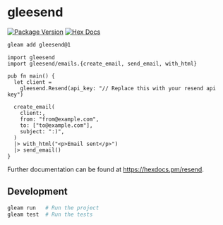 # gleesend

[![Package Version](https://img.shields.io/hexpm/v/resend)](https://hex.pm/packages/resend)
[![Hex Docs](https://img.shields.io/badge/hex-docs-ffaff3)](https://hexdocs.pm/resend/)

```sh
gleam add gleesend@1
```

```gleam
import gleesend
import gleesend/emails.{create_email, send_email, with_html}

pub fn main() {
  let client =
    gleesend.Resend(api_key: "// Replace this with your resend api key")

  create_email(
    client:,
    from: "from@example.com",
    to: ["to@example.com"],
    subject: ":)",
  )
  |> with_html("<p>Email sent</p>")
  |> send_email()
}
```

Further documentation can be found at <https://hexdocs.pm/resend>.

## Development

```sh
gleam run   # Run the project
gleam test  # Run the tests
```

